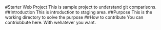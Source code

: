 #Starter Web Project
This is sample project to understand git comparisons.
##Introduction
This is introduction to staging area.
##Purpose
This is the working directory to solve the purpose
##How to contribute
You can contriobbute here. With wehatever you want.